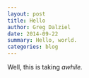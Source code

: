 ```yaml
---
layout: post
title: Hello
author: Greg Dalziel
date: 2014-09-22
summary: Hello, world.
categories: blog
---
```


Well, this is taking *awhile.*

